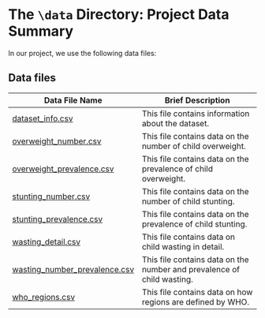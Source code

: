 # The `\data` Directory: Project Data Summary 

In our project, we use the following data files:

## Data files
|Data File Name | Brief Description|
|---------------| -----------------|
|[dataset_info.csv](./dataset_info.csv) | This file contains information about the dataset.
|[overweight_number.csv](./overweight_number.csv) | This file contains data on the number of child overweight.
|[overweight_prevalence.csv](./overweight_prevalence.csv) | This file contains data on the prevalence of child overweight.
|[stunting_number.csv](./stunting_number.csv) | This file contains data on the number of child stunting.
|[stunting_prevalence.csv](./stunting_prevalence.csv) | This file contains data on the prevalence of child stunting.
|[wasting_detail.csv](./wasting_detail.csv) | This file contains data on child wasting in detail.
|[wasting_number_prevalence.csv](./wasting_number_prevalence.csv) | This file contains data on the number and prevalence of child wasting.
|[who_regions.csv](./who_regions.csv) | This file contains data on how regions are defined by WHO.

